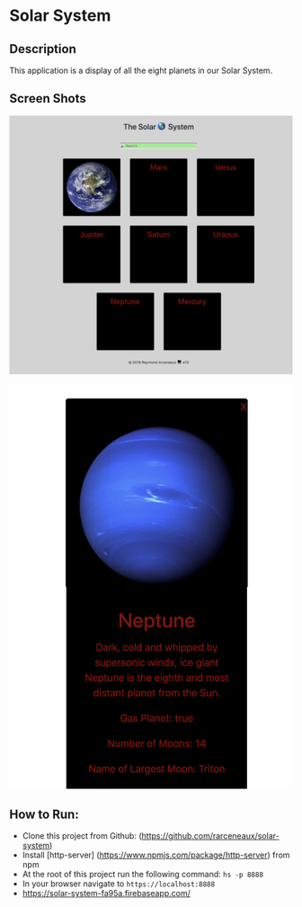 # Solar System

Description 
------
This application is a display of all the eight planets in our Solar System.

## Screen Shots
![](https://raw.githubusercontent.com/rarceneaux/solar-system/master/src/javascripts/assets/images/planets.png)

![](https://raw.githubusercontent.com/rarceneaux/solar-system/master/src/javascripts/assets/images/OnePlanet.png)
## How to Run:
  * Clone this project from Github:
  (https://github.com/rarceneaux/solar-system)
  * Install [http-server] (https://www.npmjs.com/package/http-server) from npm
  * At the root of this project run the following command: `hs -p 8888`
  * In your browser navigate to `https://localhost:8888`
  * https://solar-system-fa95a.firebaseapp.com/ 
